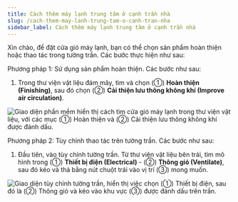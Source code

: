 ```yaml
---
title: Cách thêm máy lạnh trung tâm ở cạnh trần nhà
slug: /cach-them-may-lanh-trung-tam-o-canh-tran-nha
sidebar_label: Cách thêm máy lạnh trung tâm ở cạnh trần nhà
---
```


Xin chào, để đặt cửa gió máy lạnh, bạn có thể chọn sản phẩm hoàn thiện hoặc thao tác trong tường trần. Các bước thực hiện như sau:

Phương pháp 1: Sử dụng sản phẩm hoàn thiện. Các bước như sau:

1. Trong thư viện vật liệu đám mây, tìm và chọn (①) **Hoàn thiện (Finishing)**, sau đó chọn (②) **Cải thiện lưu thông không khí (Improve air circulation)**.

![Giao diện phần mềm hiển thị cách tìm cửa gió máy lạnh trong thư viện vật liệu, với các mục (①) Hoàn thiện và (②) Cải thiện lưu thông không khí được đánh dấu.](https://storage.googleapis.com/jegavn_kb/images/81b5ca95-8a5e-4ada-b4fc-53e0ffa8fc3f.png)

Phương pháp 2: Tùy chỉnh thao tác trên tường trần. Các bước như sau:

1. Đầu tiên, vào tùy chỉnh tường trần. Từ thư viện vật liệu bên trái, tìm mô hình trong (①) **Thiết bị điện (Electrical)** - (②) **Thông gió (Ventilate)**, sau đó kéo và thả bằng nút chuột trái vào vị trí (③) mong muốn.

![Giao diện tùy chỉnh tường trần, hiển thị việc chọn (①) Thiết bị điện, sau đó là (②) Thông gió và kéo vào khu vực (③) được đánh dấu trên trần.](https://storage.googleapis.com/jegavn_kb/images/ea9b16b8-47b3-4d53-a31f-afd13e41a52a.png)